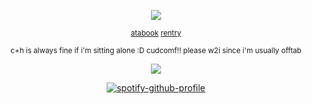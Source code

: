 <div align="center">
  
![](https://komarev.com/ghpvc/?username=astrobarrage&color=dcad48&label=☀︎)           

<div align="center">

<sub> [atabook](https://astrobarrage.atabook.org/) [rentry](https://rentry.co/firecrackerz)

<sub> c+h is always fine if i'm sitting alone :D cudcomf!! please w2i since i'm usually offtab 

<div align="center">

![](https://i.postimg.cc/sgBvxXjp/pizzaburger-again.png)

<div align="center">
  
[![spotify-github-profile](https://spotify-github-profile.kittinanx.com/api/view?uid=31opbigsvunesjz4xby6hfaiowlm&cover_image=true&theme=natemoo-re&show_offline=false&background_color=121212&interchange=false&bar_color=53b14f&bar_color_cover=true)](https://spotify-github-profile.kittinanx.com/api/view?uid=31opbigsvunesjz4xby6hfaiowlm&redirect=true)
